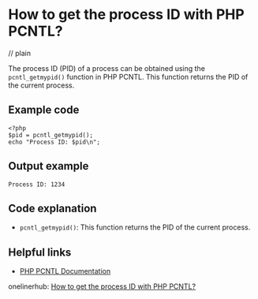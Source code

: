 # How to get the process ID with PHP PCNTL?
// plain

The process ID (PID) of a process can be obtained using the `pcntl_getmypid()` function in PHP PCNTL. This function returns the PID of the current process.

## Example code

```
<?php
$pid = pcntl_getmypid();
echo "Process ID: $pid\n";
```

## Output example

```
Process ID: 1234
```

## Code explanation

- `pcntl_getmypid()`: This function returns the PID of the current process.

## Helpful links
- [PHP PCNTL Documentation](https://www.php.net/manual/en/book.pcntl.php)

onelinerhub: [How to get the process ID with PHP PCNTL?](https://onelinerhub.com/php-pcntl/how-to-get-the-process-id-with-php-pcntl)